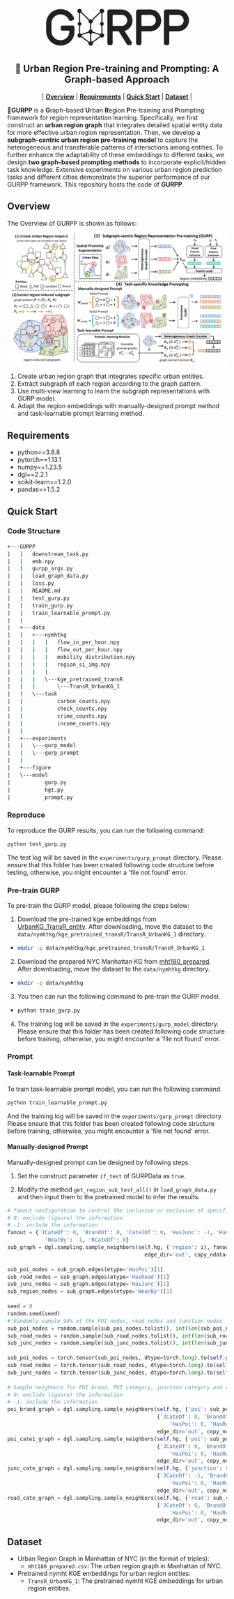 <!-- PROJECT LOGO -->
<br />
<div align="center">
    <img height="100" src="figure\logo.png?sanitize=true" />
</div>


<h2 align="center">🌇 Urban Region Pre-training and Prompting: A Graph-based Approach </h2>

<div align="center">

| **[Overview](#overview)** | **[Requirements](#requirements)** | **[Quick Start](#quick-start)** | **[Dataset](#Dataset)** |

</div>

🌇**GURPP** is a **G**raph-based **U**rban **R**egion **P**re-training and **P**rompting framework for region representation learning. Specifically, we first construct an **urban region graph** that integrates detailed spatial entity data for more effective urban region representation. Then, we develop a **subgraph-centric urban region pre-training model** to capture the heterogeneous and transferable patterns of interactions among entities. To further enhance the adaptability of these embeddings to different tasks, we design **two graph-based prompting methods** to incorporate explicit/hidden task knowledge.  Extensive experiments on various urban region prediction tasks and different cities demonstrate the superior performance of our GURPP framework. This repository hosts the code of **GURPP**.


## Overview

The Overview of GURPP is shown as follows:

<img src='figure\img_1.png' alt="framework" >

1. Create urban region graph that integrates specific urban entities.
2. Extract subgraph of each region according to the graph pattern.
3. Use multi-view learning to learn the subgraph representations with GURP model.
4. Adapt the region embeddings with manually-designed prompt method and task-learnable prompt learning method.


<!-- [//]: # (More details to come after accepted.) -->


## Requirements
- python==3.8.8
- pytorch==1.13.1
- numpy==1.23.5
- dgl==2.2.1
- scikit-learn==1.2.0
- pandas==1.5.2

## Quick Start
### Code Structure
```bash
+---GURPP
|   |   downstream_task.py
|   |   emb.npy
|   |   gurpp_args.py
|   |   load_graph_data.py
|   |   loss.py
|   |   README.md
|   |   test_gurp.py
|   |   train_gurp.py
|   |   train_learnable_prompt.py
|   |
|   +---data
|   |   +---nymhtkg
|   |   |   |   flow_in_per_hour.npy
|   |   |   |   flow_out_per_hour.npy
|   |   |   |   mobility_distribution.npy
|   |   |   |   region_si_img.npy
|   |   |   |
|   |   |   \---kge_pretrained_transR
|   |   |       \---TransR_UrbanKG_1
|   |   \---task
|   |           carbon_counts.npy
|   |           check_counts.npy
|   |           crime_counts.npy
|   |           income_counts.npy
|   |
|   +---experiments
|   |   \---gurp_model
|   |   \---gurp_prompt
|   |
|   +---figure
|   \---model
|           gurp.py
|           hgt.py
|           prompt.py
```

### Reproduce
To reproduce the GURP results, you can run the following command:
```bash
python test_gurp.py
```
The test log will be saved in the `experiments/gurp_prompt` directory. Please ensure that this folder has been created following code structure before testing, otherwise, you might encounter a 'file not found' error.

### Pre-train GURP
To pre-train the GURP model, please following the steps below: 

1. Download the pre-trained kge embeddings from [UrbanKG_TransR_entity](<https://drive.google.com/file/d/1OHEU-XPutEmhOvP0To2VhVakNhxkbPdp/view?usp=sharing>). After downloading, move the dataset to the `data/nymhtkg/kge_pretrained_transR/TransR_UrbanKG_1` directory. 
- ```bash
  mkdir -p data/nymhtkg/kge_pretrained_transR/TransR_UrbanKG_1
  ```
2. Download the prepared NYC Manhattan KG from [mht180_prepared](<https://drive.google.com/file/d/1KqQjyOSEXhcgJevWVRljhp2sC6nalKmd/view?usp=sharing>). After downloading, move the dataset to the `data/nymhtkg` directory.
- ```bash
  mkdir -p data/nymhtkg
  ```
3. You then can run the following command to pre-train the GURP model.
- ```bash
  python train_gurp.py
  ```
4. The training log will be saved in the `experiments/gurp_model` directory. Please ensure that this folder has been created following code structure before training, otherwise, you might encounter a 'file not found' error.

### Prompt
#### Task-learnable Prompt

To train task-learnable prompt model, you can run the following command.
```bash
python train_learnable_prompt.py
```
And the training log will be saved in the `experiments/gurp_prompt` directory. Please ensure that this folder has been created following code structure before training, otherwise, you might encounter a 'file not found' error.

#### Manually-designed Prompt

Manually-designed prompt can be designed by following steps.

1. Set the construct parameter `if_test` of GURPData as `true`.

2. Modify the method `get_region_sub_test_all()` in `load_graph_data.py` and then input them to the pretrained model to infer the results.
```python
# fanout configuration to control the inclusion or exclusion of specific data types
# 0: exclude (ignore) the information
# -1: include the information
fanout = {'JCateOf': 0, 'BrandOf': 0, 'Cate1Of': 0, 'HasJunc': -1, 'HasPoi': -1, 'HasRoad': -1,
            'NearBy': -1, 'RCateOf': 0}
sub_graph = dgl.sampling.sample_neighbors(self.hg, {'region': i}, fanout,
                                            edge_dir='out', copy_ndata=True, copy_edata=True)

sub_poi_nodes = sub_graph.edges(etype='HasPoi')[1]
sub_road_nodes = sub_graph.edges(etype='HasRoad')[1]
sub_junc_nodes = sub_graph.edges(etype='HasJunc')[1]
sub_region_nodes = sub_graph.edges(etype='NearBy')[1]

seed = 0
random.seed(seed)
# Randomly sample 90% of the POI nodes, road nodes and junction nodes
sub_poi_nodes = random.sample(sub_poi_nodes.tolist(), int(len(sub_poi_nodes) * 0.9))
sub_road_nodes = random.sample(sub_road_nodes.tolist(), int(len(sub_road_nodes) * 0.9))
sub_junc_nodes = random.sample(sub_junc_nodes.tolist(), int(len(sub_junc_nodes) * 0.9))

sub_poi_nodes = torch.tensor(sub_poi_nodes, dtype=torch.long).to(self.graph_device)
sub_road_nodes = torch.tensor(sub_road_nodes, dtype=torch.long).to(self.graph_device)
sub_junc_nodes = torch.tensor(sub_junc_nodes, dtype=torch.long).to(self.graph_device)

# Sample neighbors for POI brand, POI category, junction category and road category
# 0: exclude (ignore) the information
# -1: include the information
poi_brand_graph = dgl.sampling.sample_neighbors(self.hg, {'poi': sub_poi_nodes},
                                                {'JCateOf': 0, 'BrandOf': -1, 'Cate1Of': 0, 'HasJunc': 0,
                                                    'HasPoi': 0, 'HasRoad': 0, 'NearBy': 0, 'RCateOf': 0},
                                                edge_dir='out', copy_ndata=True, copy_edata=True)
poi_cate1_graph = dgl.sampling.sample_neighbors(self.hg, {'poi': sub_poi_nodes},
                                                {'JCateOf': 0, 'BrandOf': 0, 'Cate1Of': -1, 'HasJunc': 0,
                                                    'HasPoi': 0, 'HasRoad': 0, 'NearBy': 0, 'RCateOf': 0},
                                                edge_dir='out', copy_ndata=True, copy_edata=True)
junc_cate_graph = dgl.sampling.sample_neighbors(self.hg, {'junction': sub_junc_nodes},
                                                {'JCateOf': -1, 'BrandOf': 0, 'Cate1Of': 0, 'HasJunc': 0,
                                                    'HasPoi': 0, 'HasRoad': 0, 'NearBy': 0, 'RCateOf': 0},
                                                edge_dir='out', copy_ndata=True, copy_edata=True)
road_cate_graph = dgl.sampling.sample_neighbors(self.hg, {'road': sub_road_nodes},
                                                {'JCateOf': 0, 'BrandOf': 0, 'Cate1Of': 0, 'HasJunc': 0,
                                                    'HasPoi': 0, 'HasRoad': 0, 'NearBy': 0, 'RCateOf': -1},
                                                edge_dir='out', copy_ndata=True, copy_edata=True)
```

## Dataset

- Urban Region Graph in Manhattan of NYC (in the format of triples):
  - `mht180_prepared.csv`: The urban region graph in Manhattan of NYC.
- Pretrained nymht KGE embeddings for urban region entities:
  - `TransR_UrbanKG_1`: The pretrained nymht KGE embeddings for urban region entities.
